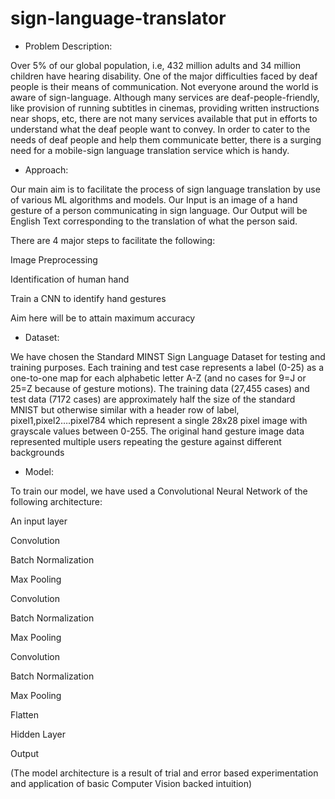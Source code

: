 # sign-language-translator

- Problem Description:

Over 5% of our global population, i.e, 432 million adults and 34 million children have hearing disability. One of the major difficulties faced by deaf people is their means of communication. Not everyone around the world is aware of sign-language. Although many services are deaf-people-friendly, like provision of running subtitles in cinemas, providing written instructions near shops, etc, there are not many services available that put in efforts to understand what the deaf people want to convey. 
In order to cater to the needs of deaf people and help them communicate better, there is a surging need for a mobile-sign language translation service which is handy.

- Approach:

Our main aim is to facilitate the process of sign language translation by use of various ML algorithms and models.
Our Input is an image of a hand gesture of a person communicating in sign language.
Our Output will be English Text corresponding to the translation of what the person said.

There are 4 major steps to facilitate the following:

Image Preprocessing

Identification of human hand

Train a CNN to identify hand gestures

Aim here will be to attain maximum accuracy

- Dataset:

We have chosen the Standard MINST Sign Language Dataset for testing and training purposes.
Each training and test case represents a label (0-25) as a one-to-one map for each alphabetic letter A-Z (and no cases for 9=J or 25=Z because of gesture motions). The training data (27,455 cases) and test data (7172 cases) are approximately half the size of the standard MNIST but otherwise similar with a header row of label, pixel1,pixel2….pixel784 which represent a single 28x28 pixel image with grayscale values between 0-255. The original hand gesture image data represented multiple users repeating the gesture against different backgrounds


- Model:

To train our model, we have used a Convolutional Neural Network of the following architecture:

An input layer

Convolution 

Batch Normalization

Max Pooling

Convolution 

Batch Normalization

Max Pooling

Convolution 

Batch Normalization

Max Pooling

Flatten

Hidden Layer

Output

(The model architecture is a result of trial and error based experimentation and application of basic Computer Vision backed intuition)
